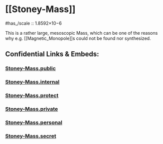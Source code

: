
# [[Stoney-Mass]] 

#has_/scale :: 1.8592×10−6

This is a rather large, mesoscopic Mass, 
which can be one of the reasons why e.g. [[Magnetic_Monopole]]s 
could not be found nor synthesized. 


## Confidential Links & Embeds: 

### [Stoney-Mass.public](/_public\Unit\Stoney-Unit/Stoney-Mass.public.md) 

### [Stoney-Mass.internal](/_internal\Unit\Stoney-Unit/Stoney-Mass.internal.md) 

### [Stoney-Mass.protect](/_protect\Unit\Stoney-Unit/Stoney-Mass.protect.md) 

### [Stoney-Mass.private](/_private\Unit\Stoney-Unit/Stoney-Mass.private.md) 

### [Stoney-Mass.personal](/_personal\Unit\Stoney-Unit/Stoney-Mass.personal.md) 

### [Stoney-Mass.secret](/_secret\Unit\Stoney-Unit/Stoney-Mass.secret.md)

